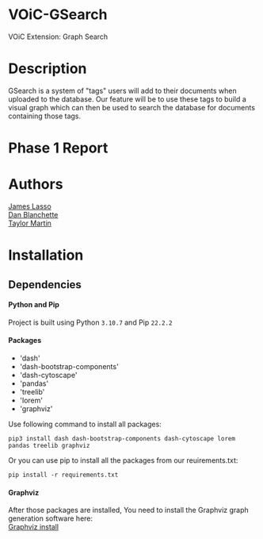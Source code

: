 # VOiC-GSearch
VOiC Extension: Graph Search

# Description
GSearch is a system of "tags" users will add to their documents when uploaded to the database. Our feature will be to use these tags to build a visual graph which can then be used to search the database for documents containing those tags.

# Phase 1 Report

# Authors
[James Lasso](https://github.com/JamesL-dev/)<br>
[Dan Blanchette](https://github.com/Dan-Blanchette/)<br>
[Taylor Martin](https://github.com/Trmart/)<br>

# Installation

## Dependencies

#### Python and Pip
Project is built using Python `3.10.7` and Pip `22.2.2` 

#### Packages
- 'dash'
- 'dash-bootstrap-components'
- 'dash-cytoscape'
- 'pandas'
- 'treelib'
- 'lorem'
- 'graphviz'


Use following command to install all packages:
```
pip3 install dash dash-bootstrap-components dash-cytoscape lorem pandas treelib graphviz
```

Or you can use pip to install all the packages from our reuirements.txt:
```
pip install -r requirements.txt
```

#### Graphviz
After those packages are installed, You need to install the Graphviz graph generation software here:
<br>
[Graphviz install](https://www.graphviz.org/)<br>
